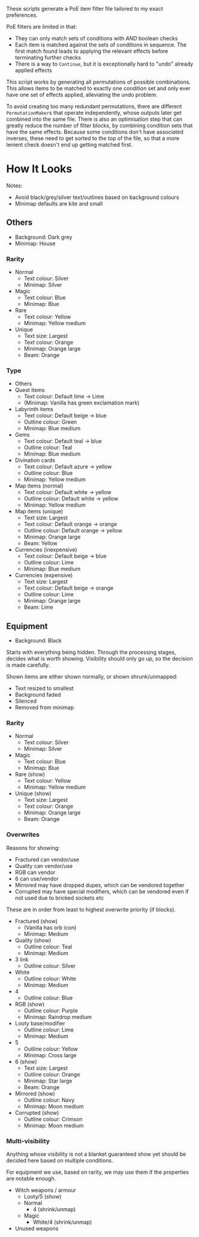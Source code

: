 These scripts generate a PoE item filter file tailored to my exact preferences.

PoE filters are limited in that:

- They can only match sets of conditions with *AND* boolean checks
- Each item is matched against the sets of conditions in sequence. The first match found leads to applying the relevant effects before terminating further checks
- There is a way to `Continue`, but it is exceptionally hard to "undo" already applied effects

This script works by generating all permutations of possible combinations. This allows items to be matched to exactly one condition set and only ever have one set of effects applied, alleviating the undo problem.

To avoid creating too many redundant permutations, there are different `PermutationMaker`s that operate independently, whose outputs later get combined into the same file. There is also an optimisation step that can greatly reduce the number of filter blocks, by combining condition sets that have the same effects. Because some conditions don't have associated inverses, these need to get sorted to the top of the file, so that a more lenient check doesn't end up getting matched first.

# How It Looks

Notes:

- Avoid black/grey/silver text/outlines based on background colours
- Minimap defaults are kite and small

## Others

- Background: Dark grey
- Minimap: House

### Rarity

- Normal
	- Text colour: Silver
	- Minimap: Silver
- Magic
	- Text colour: Blue
	- Minimap: Blue
- Rare
	- Text colour: Yellow
	- Minimap: Yellow medium
- Unique
	- Text size: Largest
	- Text colour: Orange
	- Minimap: Orange large
	- Beam: Orange

### Type

- Others
- Quest items
	- Text colour: Default lime → Lime
	- (Minimap: Vanilla has green exclamation mark)
- Labyrinth items
	- Text colour: Default beige → blue
	- Outline colour: Green
	- Minimap: Blue medium
- Gems
	- Text colour: Default teal → blue
	- Outline colour: Teal
	- Minimap: Blue medium
- Divination cards
	- Text colour: Default azure → yellow
	- Outline colour: Blue
	- Minimap: Yellow medium
- Map items (normal)
	- Text colour: Default white → yellow
	- Outline colour: Default white → yellow
	- Minimap: Yellow medium
- Map items (unique)
	- Text size: Largest
	- Text colour: Default orange → orange
	- Outline colour: Default orange → yellow
	- Minimap: Orange large
	- Beam: Yellow
- Currencies (inexpensive)
	- Text colour: Default beige → blue
	- Outline colour: Lime
	- Minimap: Blue medium
- Currencies (expensive)
	- Text size: Largest
	- Text colour: Default beige → orange
	- Outline colour: Lime
	- Minimap: Orange large
	- Beam: Lime

## Equipment

- Background: Black

Starts with everything being hidden. Through the processing stages, decides what is worth showing. Visibility should only go up, so the decision is made carefully.

Shown items are either shown normally, or shown shrunk/unmapped:

- Text resized to smallest
- Background faded
- Silenced
- Removed from minimap

### Rarity

- Normal
	- Text colour: Silver
	- Minimap: Silver
- Magic
	- Text colour: Blue
	- Minimap: Blue
- Rare (show)
	- Text colour: Yellow
	- Minimap: Yellow medium
- Unique (show)
	- Text size: Largest
	- Text colour: Orange
	- Minimap: Orange large
	- Beam: Orange

### Overwrites

Reasons for showing:

- Fractured can vendor/use
- Quality can vendor/use
- RGB can vendor
- 6 can use/vendor
- Mirrored may have dropped dupes, which can be vendored together
- Corrupted may have special modifiers, which can be vendored even if not used due to bricked sockets etc

These are in order from least to highest overwrite priority (if blocks).

- Fractured (show)
	- (Vanilla has orb icon)
	- Minimap: Medium
- Quality (show)
	- Outline colour: Teal
	- Minimap: Medium
- 3 link
	- Outline colour: Silver
- White
	- Outline colour: White
	- Minimap: Medium
- 4
	- Outline colour: Blue
- RGB (show)
	- Outline colour: Purple
	- Minimap: Raindrop medium
- Looty base/modifier
	- Outline colour: Lime
	- Minimap: Medium
- 5
	- Outline colour: Yellow
	- Minimap: Cross large
- 6 (show)
	- Text size: Largest
	- Outline colour: Orange
	- Minimap: Star large
	- Beam: Orange
- Mirrored (show)
	- Outline colour: Navy
	- Minimap: Moon medium
- Corrupted (show)
	- Outline colour: Crimson
	- Minimap: Moon medium

### Multi-visibility

Anything whose visibility is not a blanket guaranteed show yet should be decided here based on multiple conditions.

For equipment we use, based on rarity, we may use them if the properties are notable enough.

- Witch weapons / armour
	- Looty/5 (show)
	- Normal
		- 4 (shrink/unmap)
	- Magic
		- White/4 (shrink/unmap)
- Unused weapons
